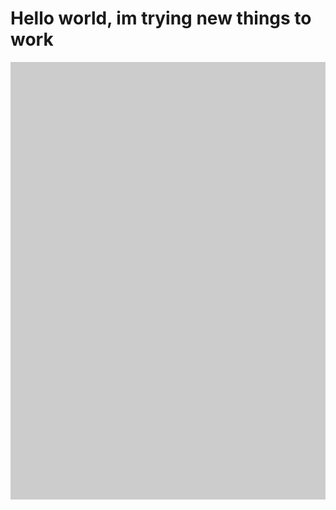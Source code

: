 <!DOCTYPE html>
<html>
<head>

<style>

.imazhi{
 background-image: url("/w3images/photographer.jpg");
  background-color: #cccccc;
  height: 700px;
  background-repeat: no-repeat;
  background-position: center;
  position: relative;
  background-size: cover;
  
  
  }
</style>
  
<body>
<h1>Hello world, im trying new things to work</h1>

<div class= "imazhi"></div>
</body>
</html>
